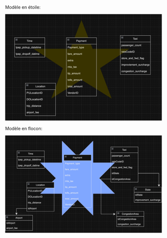 Modèle en étoile:

![Etoile](https://github.com/MaxenceEy/archiDataEISI2/raw/main/Etoile.png)

Modèle en flocon:

![flake](https://github.com/MaxenceEy/archiDataEISI2/blob/main/flake.png)
